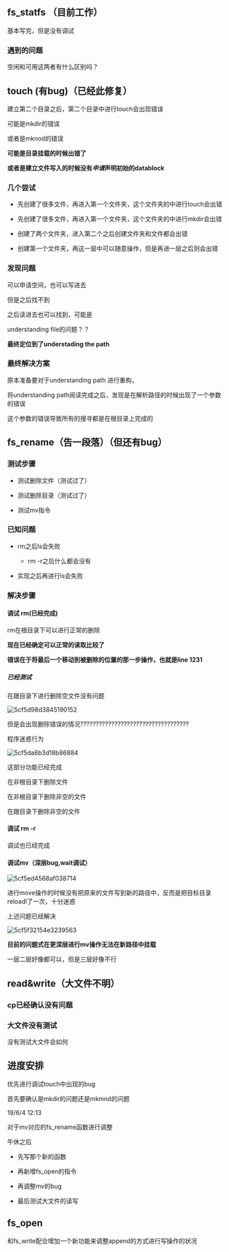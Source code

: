 ## fs_statfs （目前工作）

基本写完，但是没有调试

### 遇到的问题

空闲和可用这两者有什么区别吗？

## touch (有bug)（已经此修复）

建立第二个目录之后，第二个目录中进行touch会出现错误

可能是mkdir的错误

或者是mknod的错误

**可能是目录挂载的时候出错了** 

**或者是建立文件写入的时候没有*申请*声明初始的datablock**

### 几个尝试

- 先创建了很多文件，再进入第一个文件夹，这个文件夹的中进行touch会出错

- 先创建了很多文件，再进入第一个文件夹，这个文件夹的中进行mkdir会出错

- 创建了两个文件夹，进入第二个之后创建文件夹和文件都会出错

- 创建第一个文件夹，再这一层中可以随意操作，但是再进一层之后则会出错

### 发现问题

可以申请空间，也可以写进去

但是之后找不到

之后读进去也可以找到，可能是

understanding file的问题？？

**最终定位到了understading the path**

### 最终解决方案

原本准备要对于understanding path 进行重构，

将understanding path阅读完成之后，发现是在解析路径的时候出现了一个参数的错误

这个参数的错误导致所有的搜寻都是在根目录上完成的

## fs_rename（告一段落）（但还有bug）

### 测试步骤

- 测试删除文件（测试过了）

- 测试删除目录（测试过了）

- 测试mv指令

### 已知问题

- rm之后ls会失败

  - rm -r之后什么都会没有    

- 实现之后再进行ls会失败

### 解决步骤

#### 调试 rm(已经完成)

rm在根目录下可以进行正常的删除

**现在已经确定可以正常的读取比较了** 

**错误在于将最后一个移动到被删除的位置的那一步操作，也就是line 1231**

##### 已经测试

在跟目录下进行删除空文件没有问题

 ![5cf5d98d3845190152](https://i.loli.net/2019/06/04/5cf5d98d3845190152.png)

但是会出现删除错误的情况???????????????????????????????????

程序迷惑行为

![5cf5da6b3d18b86884](https://i.loli.net/2019/06/04/5cf5da6b3d18b86884.png)

这部分功能已经完成

在非根目录下删除文件

在非根目录下删除非空的文件

在跟目录下删除非空的文件

#### 调试 rm -r

调试也已经完成

#### 调试mv（深层bug,wait调试）

![5cf5ed4568af038714](https://i.loli.net/2019/06/04/5cf5ed4568af038714.png)

进行move操作的时候没有把原来的文件写到新的路径中，反而是把目标目录reloadl了一次，十分迷惑

上述问题已经解决

![5cf5f32154e3239563](https://i.loli.net/2019/06/04/5cf5f32154e3239563.png)

**目前的问题式在更深层进行mv操作无法在新路径中挂载**

一层二层好像都可以，但是三层好像不行

## read&write（大文件不明）

### cp已经确认没有问题

### 大文件没有测试

没有测试大文件会如何

## 进度安排

优先进行调试touch中出现的bug

首先要确认是mkdir的问题还是mkmnd的问题

19/6/4 12:13 

对于mv对应的fs_rename函数进行调整

午休之后

- 先写那个新的函数

- 再新增fs_open的指令

- 再调整mv的bug

- 最后测试大文件的读写 

## fs_open

和fs_write配合增加一个新功能来调整append的方式进行写操作的状况
